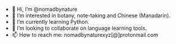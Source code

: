 - 👋 Hi, I’m @nomadbynature
- 👀 I’m interested in botany, note-taking and Chinese (Manadarin).
- 🌱 I’m currently learning Python.
- 💞️ I’m looking to collaborate on language learning tools.
- 📫 How to reach me: nomadbynaturexyz[@]protonmail.com

<!---
nomadbynature/nomadbynature is a ✨ special ✨ repository because its `README.md` (this file) appears on your GitHub profile.
You can click the Preview link to take a look at your changes.
--->
